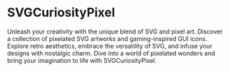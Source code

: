 # SVGCuriosityPixel
Unleash your creativity with the unique blend of SVG and pixel art. Discover a collection of pixelated SVG artworks and gaming-inspired GUI icons. Explore retro aesthetics, embrace the versatility of SVG, and infuse your designs with nostalgic charm. Dive into a world of pixelated wonders and bring your imagination to life with SVGCuriosityPixel.
